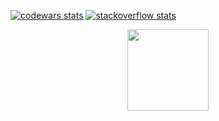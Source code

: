 [![codewars stats][codewars img]][codewars url]
[![stackoverflow stats][stackoverflow img]][stackoverflow url]


<p align="center" height='130px>
  <a href="https://github.com/KonradLinkowski">
    <img align="" height='130px' src="https://github-readme-stats.vercel.app/api?username=KonradLinkowski&hide_title=true&show_icons=true&include_all_commits=true&line_height=21&bg_color=0000&text_color=2f80ed">
    <img align="" height='130px' src="https://github-readme-stats.vercel.app/api/top-langs/?username=KonradLinkowski&hide_title=true&layout=compact&bg_color=0000&text_color=2f80ed">
  </a>
</p>

[profile url]: https://github.com/KonradLinkowski

[codewars img]: https://www.codewars.com/users/KonradLinkowski/badges/large
[codewars url]: https://www.codewars.com/users/KonradLinkowski

[stackoverflow img]: https://stackoverflow.com/users/flair/5089567.png
[stackoverflow url]: https://stackoverflow.com/users/5089567/konrad-linkowski
